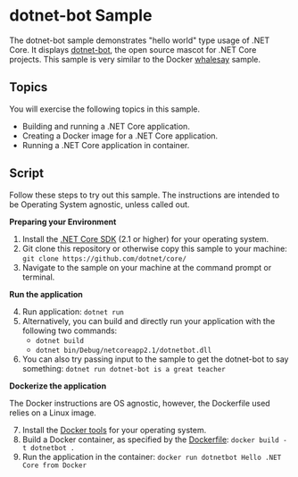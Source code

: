 # dotnet-bot Sample

The dotnet-bot sample demonstrates "hello world" type usage of .NET Core. It displays [dotnet-bot](https://github.com/dotnet-bot), the open source mascot for .NET Core projects. This sample is very similar to the Docker [whalesay](https://docs.docker.com/engine/getstarted/step_three/) sample.

## Topics

You will exercise the following topics in this sample.

- Building and running a .NET Core application.
- Creating a Docker image for a .NET Core application.
- Running a .NET Core application in container.

## Script

Follow these steps to try out this sample. The instructions are intended to be Operating System agnostic, unless called out. 

**Preparing your Environment**

1. Install the [.NET Core SDK](https://dot.net/core) (2.1 or higher) for your operating system.
2. Git clone this repository or otherwise copy this sample to your machine: `git clone https://github.com/dotnet/core/`
3. Navigate to the sample on your machine at the command prompt or terminal.

**Run the application**

4. Run application: `dotnet run`
5. Alternatively, you can build and directly run your application with the following two commands:
   - `dotnet build`
   - `dotnet bin/Debug/netcoreapp2.1/dotnetbot.dll`
6. You can also try passing input to the sample to get the dotnet-bot to say something: `dotnet run dotnet-bot is a great teacher`

**Dockerize the application**

The Docker instructions are OS agnostic, however, the Dockerfile used relies on a Linux image.

7. Install the [Docker tools](https://www.docker.com/products/docker) for your operating system.
8. Build a Docker container, as specified by the [Dockerfile](Dockerfile): `docker build -t dotnetbot .`
9. Run the application in the container: `docker run dotnetbot Hello .NET Core from Docker`
